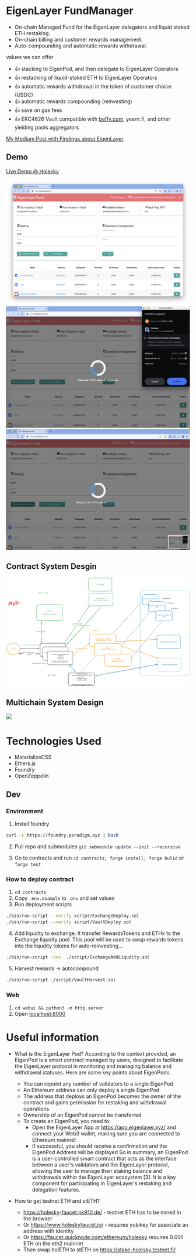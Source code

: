 # EigenLayer FundManager

- On-chain Managed Fund for the EigenLayer delegators and liquid staked ETH restaking. 
- On-chain billing and customer rewards management. 
- Auto-compounding and automatic rewards withdrawal.


values we can offer
- 👍 stacking to EigenPod, and then delegate to EigenLayer Operators
- 👍 restacking of liquid-staked ETH to EigenLayer Operators
- 👍 automatic rewards withdrawal in the token of customer choice (USDC)
- 👍 automatic rewards compounding (reinvesting)
- 👍 save on gas fees
- 👍 ERC4626 Vault compatible with [beffy.com](https://beefy.com/), yearn.fi, and other yielding pools aggregators 


[My Medium Post with Findings about EigenLayer](https://medium.com/@dzianisv/blockchain-dev-eigenlayer-erc4626-and-magic-of-auto-compounding-e3016e69dfa4)

## Demo 

[Live Demo @ Holesky](https://eigenlayerfund.netlify.com)

![](docs/demo0.png)
![](docs/demo1.png)
![](docs/demo2.png)

## Contract System Desgin 
![](docs/SystemDesign.png)

## Multichain System Design
![](docs/SystemDesign-CrossChain.svg)


# Technologies Used
- MaterializeCSS
- Ethers.js
- Foundry
- OpenZeppelin

## Dev

### Environment


1. Install foundry

```bash
curl -L https://foundry.paradigm.xyz | bash
```

2. Pull repo and submodules `git submodule update --init --recursive`

3. Go to contracts and run `cd contracts; forge install; forge bulid` or `forge test`


### How to deploy contract

1. `cd contracts`
2. Copy `.env.example` to `.env` and set values
3. Run deployment scripts
```bash
./bin/run-script --verify script/ExchangeDeploy.sol
./bin/run-script --verify script/VaultDeploy.sol
```
4. Add liqudity to exchange. It transfer RewardsTokens and ETHx to the Exchange liqudity pool. This pool will be used to swap rewards tokens into the liqudity tokens for auto-reinvesting...
```bash
./bin/run-script -vvv  ./script/ExchangeAddLiqudity.sol
```

5. Harvest rewards -> autocompound
```bash
./bin/run-script ./script/VaultHarvest.sol
```



### Web
1. `cd webui && python3 -m http.server`
2. Open [localhost:8000](http://localhost:8000)

# Useful information

- What is the EigenLayer Pod? According to the context provided, an EigenPod is a smart contract managed by users, designed to facilitate the EigenLayer protocol in monitoring and managing balance and withdrawal statuses. Here are some key points about EigenPods:

    - You can repoint any number of validators to a single EigenPod 
    - An Ethereum address can only deploy a single EigenPod
    - The address that deploys an EigenPod becomes the owner of the contract and gains permission for restaking and withdrawal operations
    - Ownership of an EigenPod cannot be transferred 
    - To create an EigenPod, you need to:
        - Open the EigenLayer App at https://app.eigenlayer.xyz/ and connect your Web3 wallet, making sure you are connected to Ethereum mainnet 
        - If successful, you should receive a confirmation and the EigenPod Address will be displayed
So in summary, an EigenPod is a user-controlled smart contract that acts as the interface between a user's validators and the EigenLayer protocol, allowing the user to manage their staking balance and withdrawals within the EigenLayer ecosystem [3]. It is a key component for participating in EigenLayer's restaking and delegation features.
- How to get testnet ETH and stETH? 
    - https://holesky-faucet.pk910.de/ - testnet ETH has to be mined in the browser
    - Or https://www.holeskyfaucet.io/ - requires yubikey for associate an address with identity
    - Or https://faucet.quicknode.com/ethereum/holesky requires 0.001 ETH on the eth2 mainnet
    - Then swap holETH to stETH on https://stake-holesky.testnet.fi/
